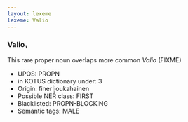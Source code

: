 ```yaml
---
layout: lexeme
lexeme: Valio
---
```


###  Valio₁

This rare proper noun overlaps more common *Valio* (FIXME)
* UPOS:  PROPN
* in KOTUS dictionary under:  3
* Origin:  finer|joukahainen
* Possible NER class:  FIRST
* Blacklisted:  PROPN-BLOCKING
* Semantic tags:  MALE

